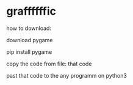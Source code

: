 # graffffffic

how to download:


download pygame


pip install pygame 


copy the code from file: that code


past that code to the any programm on python3

